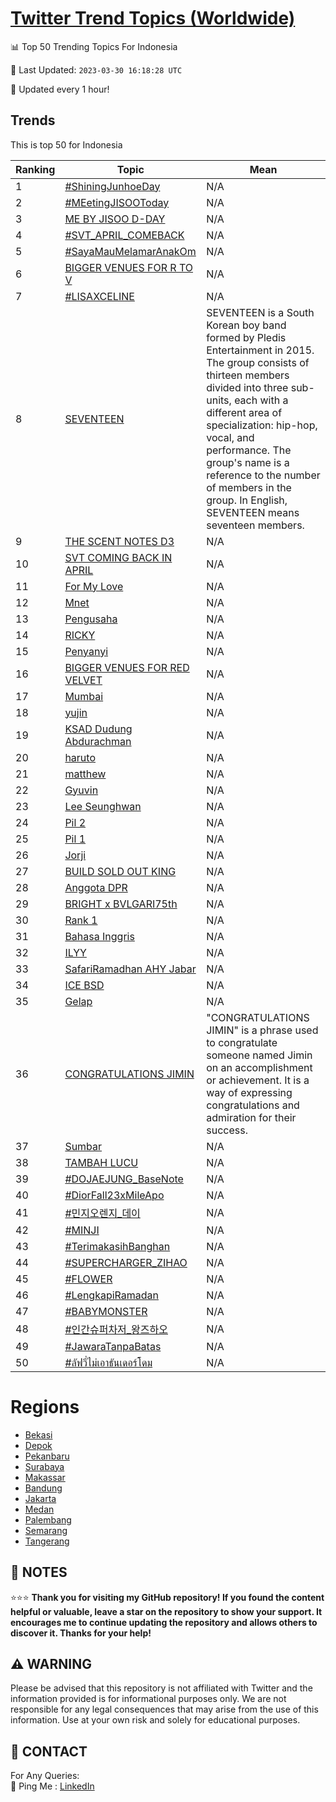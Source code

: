 [Twitter Trend Topics (Worldwide)](https://github.com/ErcinDedeoglu/Twitter-Trend-Topics)
==========


📊 Top 50 Trending Topics For Indonesia

📆 Last Updated: `2023-03-30 16:18:28 UTC`

🔧 Updated every 1 hour!


## Trends

This is top 50 for Indonesia

| Ranking | Topic | Mean |
| ------- | ------------ | ------------ |
| 1 | [#ShiningJunhoeDay](http://twitter.com/search?q=%23ShiningJunhoeDay) | N/A |
| 2 | [#MEetingJISOOToday](http://twitter.com/search?q=%23MEetingJISOOToday) | N/A |
| 3 | [ME BY JISOO D-DAY](http://twitter.com/search?q=ME+BY+JISOO+D-DAY) | N/A |
| 4 | [#SVT_APRIL_COMEBACK](http://twitter.com/search?q=%23SVT_APRIL_COMEBACK) | N/A |
| 5 | [#SayaMauMelamarAnakOm](http://twitter.com/search?q=%23SayaMauMelamarAnakOm) | N/A |
| 6 | [BIGGER VENUES FOR R TO V](http://twitter.com/search?q=BIGGER+VENUES+FOR+R+TO+V) | N/A |
| 7 | [#LISAXCELINE](http://twitter.com/search?q=%23LISAXCELINE) | N/A |
| 8 | [SEVENTEEN](http://twitter.com/search?q=SEVENTEEN) | SEVENTEEN is a South Korean boy band formed by Pledis Entertainment in 2015. The group consists of thirteen members divided into three sub-units, each with a different area of specialization: hip-hop, vocal, and performance. The group's name is a reference to the number of members in the group. In English, SEVENTEEN means seventeen members. |
| 9 | [THE SCENT NOTES D3](http://twitter.com/search?q=THE+SCENT+NOTES+D3) | N/A |
| 10 | [SVT COMING BACK IN APRIL](http://twitter.com/search?q=SVT+COMING+BACK+IN+APRIL) | N/A |
| 11 | [For My Love](http://twitter.com/search?q=For+My+Love) | N/A |
| 12 | [Mnet](http://twitter.com/search?q=Mnet) | N/A |
| 13 | [Pengusaha](http://twitter.com/search?q=Pengusaha) | N/A |
| 14 | [RICKY](http://twitter.com/search?q=RICKY) | N/A |
| 15 | [Penyanyi](http://twitter.com/search?q=Penyanyi) | N/A |
| 16 | [BIGGER VENUES FOR RED VELVET](http://twitter.com/search?q=BIGGER+VENUES+FOR+RED+VELVET) | N/A |
| 17 | [Mumbai](http://twitter.com/search?q=Mumbai) | N/A |
| 18 | [yujin](http://twitter.com/search?q=yujin) | N/A |
| 19 | [KSAD Dudung Abdurachman](http://twitter.com/search?q=KSAD+Dudung+Abdurachman) | N/A |
| 20 | [haruto](http://twitter.com/search?q=haruto) | N/A |
| 21 | [matthew](http://twitter.com/search?q=matthew) | N/A |
| 22 | [Gyuvin](http://twitter.com/search?q=Gyuvin) | N/A |
| 23 | [Lee Seunghwan](http://twitter.com/search?q=Lee+Seunghwan) | N/A |
| 24 | [Pil 2](http://twitter.com/search?q=Pil+2) | N/A |
| 25 | [Pil 1](http://twitter.com/search?q=Pil+1) | N/A |
| 26 | [Jorji](http://twitter.com/search?q=Jorji) | N/A |
| 27 | [BUILD SOLD OUT KING](http://twitter.com/search?q=BUILD+SOLD+OUT+KING) | N/A |
| 28 | [Anggota DPR](http://twitter.com/search?q=Anggota+DPR) | N/A |
| 29 | [BRIGHT x BVLGARI75th](http://twitter.com/search?q=BRIGHT+x+BVLGARI75th) | N/A |
| 30 | [Rank 1](http://twitter.com/search?q=Rank+1) | N/A |
| 31 | [Bahasa Inggris](http://twitter.com/search?q=Bahasa+Inggris) | N/A |
| 32 | [ILYY](http://twitter.com/search?q=ILYY) | N/A |
| 33 | [SafariRamadhan AHY Jabar](http://twitter.com/search?q=SafariRamadhan+AHY+Jabar) | N/A |
| 34 | [ICE BSD](http://twitter.com/search?q=ICE+BSD) | N/A |
| 35 | [Gelap](http://twitter.com/search?q=Gelap) | N/A |
| 36 | [CONGRATULATIONS JIMIN](http://twitter.com/search?q=CONGRATULATIONS+JIMIN) | "CONGRATULATIONS JIMIN" is a phrase used to congratulate someone named Jimin on an accomplishment or achievement. It is a way of expressing congratulations and admiration for their success. |
| 37 | [Sumbar](http://twitter.com/search?q=Sumbar) | N/A |
| 38 | [TAMBAH LUCU](http://twitter.com/search?q=TAMBAH+LUCU) | N/A |
| 39 | [#DOJAEJUNG_BaseNote](http://twitter.com/search?q=%23DOJAEJUNG_BaseNote) | N/A |
| 40 | [#DiorFall23xMileApo](http://twitter.com/search?q=%23DiorFall23xMileApo) | N/A |
| 41 | [#민지오렌지_데이](http://twitter.com/search?q=%23%eb%af%bc%ec%a7%80%ec%98%a4%eb%a0%8c%ec%a7%80_%eb%8d%b0%ec%9d%b4) | N/A |
| 42 | [#MINJI](http://twitter.com/search?q=%23MINJI) | N/A |
| 43 | [#TerimakasihBanghan](http://twitter.com/search?q=%23TerimakasihBanghan) | N/A |
| 44 | [#SUPERCHARGER_ZIHAO](http://twitter.com/search?q=%23SUPERCHARGER_ZIHAO) | N/A |
| 45 | [#FLOWER](http://twitter.com/search?q=%23FLOWER) | N/A |
| 46 | [#LengkapiRamadan](http://twitter.com/search?q=%23LengkapiRamadan) | N/A |
| 47 | [#BABYMONSTER](http://twitter.com/search?q=%23BABYMONSTER) | N/A |
| 48 | [#인간슈퍼차저_왕즈하오](http://twitter.com/search?q=%23%ec%9d%b8%ea%b0%84%ec%8a%88%ed%8d%bc%ec%b0%a8%ec%a0%80_%ec%99%95%ec%a6%88%ed%95%98%ec%98%a4) | N/A |
| 49 | [#JawaraTanpaBatas](http://twitter.com/search?q=%23JawaraTanpaBatas) | N/A |
| 50 | [#ลัฟวี่ไม่เอาธันเดอร์โดม](http://twitter.com/search?q=%23%e0%b8%a5%e0%b8%b1%e0%b8%9f%e0%b8%a7%e0%b8%b5%e0%b9%88%e0%b9%84%e0%b8%a1%e0%b9%88%e0%b9%80%e0%b8%ad%e0%b8%b2%e0%b8%98%e0%b8%b1%e0%b8%99%e0%b9%80%e0%b8%94%e0%b8%ad%e0%b8%a3%e0%b9%8c%e0%b9%82%e0%b8%94%e0%b8%a1) | N/A |



# Regions

* [Bekasi](</Indonesia/Bekasi.md>)
* [Depok](</Indonesia/Depok.md>)
* [Pekanbaru](</Indonesia/Pekanbaru.md>)
* [Surabaya](</Indonesia/Surabaya.md>)
* [Makassar](</Indonesia/Makassar.md>)
* [Bandung](</Indonesia/Bandung.md>)
* [Jakarta](</Indonesia/Jakarta.md>)
* [Medan](</Indonesia/Medan.md>)
* [Palembang](</Indonesia/Palembang.md>)
* [Semarang](</Indonesia/Semarang.md>)
* [Tangerang](</Indonesia/Tangerang.md>)



## 📝 NOTES

⭐⭐⭐ **Thank you for visiting my GitHub repository! If you found the content helpful or valuable, leave a star on the repository to show your support. It encourages me to continue updating the repository and allows others to discover it. Thanks for your help!**


## ⚠️ WARNING

Please be advised that this repository is not affiliated with Twitter and the information provided is for informational purposes only. We are not responsible for any legal consequences that may arise from the use of this information. Use at your own risk and solely for educational purposes.


## 📨 CONTACT

 For Any Queries:  
            🏓 Ping Me : [LinkedIn](https://www.linkedin.com/in/ercindedeoglu/)
